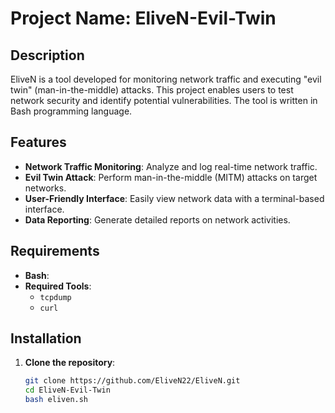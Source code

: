 # Project Name: EliveN-Evil-Twin

## Description
EliveN is a tool developed for monitoring network traffic and executing "evil twin" (man-in-the-middle) attacks. This project enables users to test network security and identify potential vulnerabilities. The tool is written in Bash programming language.

## Features
- **Network Traffic Monitoring**: Analyze and log real-time network traffic.
- **Evil Twin Attack**: Perform man-in-the-middle (MITM) attacks on target networks.
- **User-Friendly Interface**: Easily view network data with a terminal-based interface.
- **Data Reporting**: Generate detailed reports on network activities.

## Requirements
- **Bash**:
- **Required Tools**: 
  - `tcpdump`
  - `curl`

## Installation
1. **Clone the repository**:
   ```bash
   git clone https://github.com/EliveN22/EliveN.git
   cd EliveN-Evil-Twin
   bash eliven.sh
